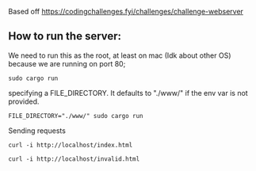 Based off https://codingchallenges.fyi/challenges/challenge-webserver

## How to run the server:

We need to run this as the root, at least on mac (Idk about other OS) because we are running on port 80;

```
sudo cargo run
```

specifying a FILE_DIRECTORY. It defaults to "./www/" if the env var is not provided.

```
FILE_DIRECTORY="./www/" sudo cargo run
```

Sending requests

```
curl -i http://localhost/index.html
```

```
curl -i http://localhost/invalid.html
```
